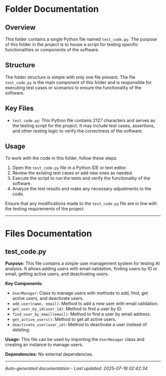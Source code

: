 # Folder Documentation

## Overview
This folder contains a single Python file named `test_code.py`. The purpose of this folder in the project is to house a script for testing specific functionalities or components of the software.

## Structure
The folder structure is simple with only one file present. The file `test_code.py` is the main component of this folder and is responsible for executing test cases or scenarios to ensure the functionality of the software.

## Key Files
- `test_code.py`: This Python file contains 2127 characters and serves as the testing script for the project. It may include test cases, assertions, and other testing logic to verify the correctness of the software.

## Usage
To work with the code in this folder, follow these steps:
1. Open the `test_code.py` file in a Python IDE or text editor.
2. Review the existing test cases or add new ones as needed.
3. Execute the script to run the tests and verify the functionality of the software.
4. Analyze the test results and make any necessary adjustments to the code.

Ensure that any modifications made to the `test_code.py` file are in line with the testing requirements of the project.

---

# Files Documentation

## test_code.py

**Purpose:** This file contains a simple user management system for testing AI analysis. It allows adding users with email validation, finding users by ID or email, getting active users, and deactivating users.

**Key Components:**
- `UserManager`: Class to manage users with methods to add, find, get active users, and deactivate users.
- `add_user(name, email)`: Method to add a new user with email validation.
- `get_user_by_id(user_id)`: Method to find a user by ID.
- `find_user_by_email(email)`: Method to find a user by email address.
- `get_active_users()`: Method to get all active users.
- `deactivate_user(user_id)`: Method to deactivate a user instead of deleting.

**Usage:** This file can be used by importing the `UserManager` class and creating an instance to manage users.

**Dependencies:** No external dependencies.

---
*Auto-generated documentation - Last updated: 2025-07-18 02:42:34*
